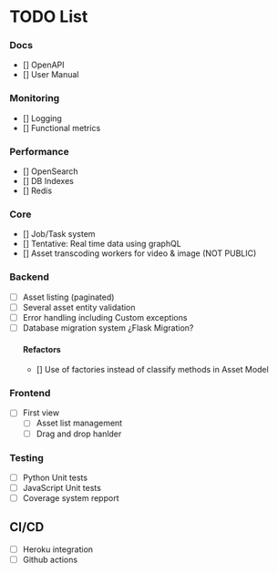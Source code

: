 # TODO List

### Docs
- [] OpenAPI
- [] User Manual

### Monitoring
- [] Logging
- [] Functional metrics

### Performance
- [] OpenSearch
- [] DB Indexes
- [] Redis

### Core
- [] Job/Task system
- [] Tentative: Real time data using graphQL
- [] Asset transcoding workers for video & image (NOT PUBLIC)

### Backend
- [ ] Asset listing (paginated)
- [ ] Several asset entity validation
- [ ] Error handling including Custom exceptions
- [ ] Database migration system ¿Flask Migration?
    #### Refactors
    - [] Use of factories instead of classify methods in Asset Model

### Frontend
- [ ] First view
  - [ ] Asset list management
  - [ ] Drag and drop hanlder

### Testing
- [ ] Python Unit tests
- [ ] JavaScript Unit tests
- [ ] Coverage system repport

## CI/CD
- [ ] Heroku integration
- [ ] Github actions
